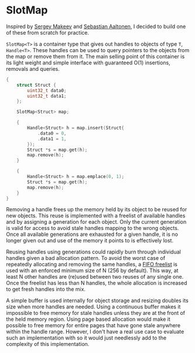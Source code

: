 # SlotMap

Inspired by [Sergey Makeev](https://github.com/SergeyMakeev/slot_map) and [Sebastian Aaltonen](https://twitter.com/SebAaltonen/status/1534416275828514817?s=20&t=7OxNvfFwh6u7YhzVbZTd3Q), I decided to build one of these from scratch for practice.

`SlotMap<T>` is a container type that gives out handles to objects of type `T`, `Handle<T>`. These handles can be used to query pointers to the objects from the map or remove them from it. The main selling point of this container is its light weight and simple interface with guaranteed O(1) insertions, removals and queries.

```C++
{
    struct Struct {
        uint32_t data0;
        uint32_t data1;
    };

    SlotMap<Struct> map;

    {
        Handle<Struct> h = map.insert(Struct{
            .data0 = 0,
            .data1 = 1,
        });
        Struct *s = map.get(h);
        map.remove(h);
    }

    {
        Handle<Struct> h = map.emplace(0, 1);
        Struct *s = map.get(h);
        map.remove(h);
    }
}
```

Removing a handle frees up the memory held by its object to be reused for new objects. This reuse is implemented with a freelist of available handles and by assigning a generation for each object. Only the current generation is valid for access to avoid stale handles mapping to the wrong objects. Once all available generations are exhausted for a given handle, it is no longer given out and use of the memory it points to is effectively lost.

Reusing handles using generations could rapidly burn through individual handles given a bad allocation pattern. To avoid the worst case of repeatedly allocating and removing the same handles, a [FIFO freelist](https://twitter.com/dotstdy/status/1536629439961763842?s=20&t=IGuxyH4zxjkunDESRHAXDg) is used with an enforced minimum size of N (256 by default). This way, at least N other handles are (re)used between two reuses of any single one. Once the freelist has less than N handles, the whole allocation is increased to get fresh handles into the mix.

A simple buffer is used internally for object storage and resizing doubles its size when more handles are needed. Using a continuous buffer makes it impossible to free memory for stale handles unless they are at the front of the held memory region. Using page based allocation would make it possible to free memory for entire pages that have gone stale anywhere within the handle range. However, I don't have a real use case to evaluate such an implementation with so it would just needlessly add to the complexity of this implementation.
